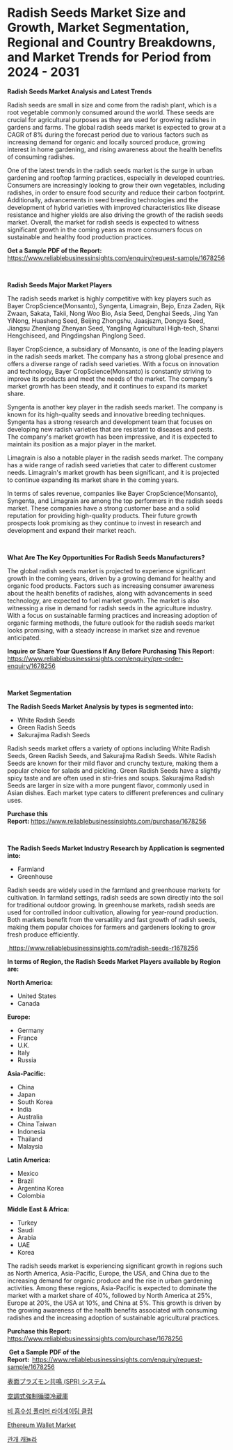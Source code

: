 <p><h1>Radish Seeds Market Size and Growth, Market Segmentation, Regional and Country Breakdowns, and Market Trends for Period from 2024 -  2031</h1></p><p><strong>Radish Seeds Market Analysis and Latest Trends</strong></p>
<p><p>Radish seeds are small in size and come from the radish plant, which is a root vegetable commonly consumed around the world. These seeds are crucial for agricultural purposes as they are used for growing radishes in gardens and farms. The global radish seeds market is expected to grow at a CAGR of 8% during the forecast period due to various factors such as increasing demand for organic and locally sourced produce, growing interest in home gardening, and rising awareness about the health benefits of consuming radishes.</p><p>One of the latest trends in the radish seeds market is the surge in urban gardening and rooftop farming practices, especially in developed countries. Consumers are increasingly looking to grow their own vegetables, including radishes, in order to ensure food security and reduce their carbon footprint. Additionally, advancements in seed breeding technologies and the development of hybrid varieties with improved characteristics like disease resistance and higher yields are also driving the growth of the radish seeds market. Overall, the market for radish seeds is expected to witness significant growth in the coming years as more consumers focus on sustainable and healthy food production practices.</p></p>
<p><strong>Get a Sample PDF of the Report:&nbsp;</strong> <a href="https://www.reliablebusinessinsights.com/enquiry/request-sample/1678256">https://www.reliablebusinessinsights.com/enquiry/request-sample/1678256</a></p>
<p>&nbsp;</p>
<p><strong>Radish Seeds Major Market Players</strong></p>
<p><p>The radish seeds market is highly competitive with key players such as Bayer CropScience(Monsanto), Syngenta, Limagrain, Bejo, Enza Zaden, Rijk Zwaan, Sakata, Takii, Nong Woo Bio, Asia Seed, Denghai Seeds, Jing Yan YiNong, Huasheng Seed, Beijing Zhongshu, Jaasjszm, Dongya Seed, Jiangsu Zhenjiang Zhenyan Seed, Yangling Agricultural High-tech, Shanxi Hengchiseed, and Pingdingshan Pinglong Seed.</p><p>Bayer CropScience, a subsidiary of Monsanto, is one of the leading players in the radish seeds market. The company has a strong global presence and offers a diverse range of radish seed varieties. With a focus on innovation and technology, Bayer CropScience(Monsanto) is constantly striving to improve its products and meet the needs of the market. The company's market growth has been steady, and it continues to expand its market share.</p><p>Syngenta is another key player in the radish seeds market. The company is known for its high-quality seeds and innovative breeding techniques. Syngenta has a strong research and development team that focuses on developing new radish varieties that are resistant to diseases and pests. The company's market growth has been impressive, and it is expected to maintain its position as a major player in the market.</p><p>Limagrain is also a notable player in the radish seeds market. The company has a wide range of radish seed varieties that cater to different customer needs. Limagrain's market growth has been significant, and it is projected to continue expanding its market share in the coming years.</p><p>In terms of sales revenue, companies like Bayer CropScience(Monsanto), Syngenta, and Limagrain are among the top performers in the radish seeds market. These companies have a strong customer base and a solid reputation for providing high-quality products. Their future growth prospects look promising as they continue to invest in research and development and expand their market reach.</p></p>
<p>&nbsp;</p>
<p><strong>What Are The Key Opportunities For Radish Seeds Manufacturers?</strong></p>
<p><p>The global radish seeds market is projected to experience significant growth in the coming years, driven by a growing demand for healthy and organic food products. Factors such as increasing consumer awareness about the health benefits of radishes, along with advancements in seed technology, are expected to fuel market growth. The market is also witnessing a rise in demand for radish seeds in the agriculture industry. With a focus on sustainable farming practices and increasing adoption of organic farming methods, the future outlook for the radish seeds market looks promising, with a steady increase in market size and revenue anticipated.</p></p>
<p><strong>Inquire or Share Your Questions If Any Before Purchasing This Report:</strong> <a href="https://www.reliablebusinessinsights.com/enquiry/pre-order-enquiry/1678256">https://www.reliablebusinessinsights.com/enquiry/pre-order-enquiry/1678256</a></p>
<p>&nbsp;</p>
<p><strong>Market Segmentation</strong></p>
<p><strong>The Radish Seeds Market Analysis by types is segmented into:</strong></p>
<p><ul><li>White Radish Seeds</li><li>Green Radish Seeds</li><li>Sakurajima Radish Seeds</li></ul></p>
<p><p>Radish seeds market offers a variety of options including White Radish Seeds, Green Radish Seeds, and Sakurajima Radish Seeds. White Radish Seeds are known for their mild flavor and crunchy texture, making them a popular choice for salads and pickling. Green Radish Seeds have a slightly spicy taste and are often used in stir-fries and soups. Sakurajima Radish Seeds are larger in size with a more pungent flavor, commonly used in Asian dishes. Each market type caters to different preferences and culinary uses.</p></p>
<p><strong>Purchase this Report:&nbsp;</strong><a href="https://www.reliablebusinessinsights.com/purchase/1678256">https://www.reliablebusinessinsights.com/purchase/1678256</a></p>
<p>&nbsp;</p>
<p><strong>The Radish Seeds Market Industry Research by Application is segmented into:</strong></p>
<p><ul><li>Farmland</li><li>Greenhouse</li></ul></p>
<p><p>Radish seeds are widely used in the farmland and greenhouse markets for cultivation. In farmland settings, radish seeds are sown directly into the soil for traditional outdoor growing. In greenhouse markets, radish seeds are used for controlled indoor cultivation, allowing for year-round production. Both markets benefit from the versatility and fast growth of radish seeds, making them popular choices for farmers and gardeners looking to grow fresh produce efficiently.</p></p>
<p><a href="https://www.reliablebusinessinsights.com/radish-seeds-r1678256">&nbsp;https://www.reliablebusinessinsights.com/radish-seeds-r1678256</a></p>
<p><strong>In terms of Region, the Radish Seeds Market Players available by Region are:</strong></p>
<p>
    <p> <strong> North America: </strong>
        <ul>
            <li>United States</li>
            <li>Canada</li>
        </ul>
        </p> 
    <p> <strong> Europe: </strong>
        <ul>
            <li>Germany</li>
            <li>France</li>
            <li>U.K.</li>
            <li>Italy</li>
            <li>Russia</li>
        </ul>
        </p> 
    <p> <strong> Asia-Pacific: </strong>
        <ul>
            <li>China</li>
            <li>Japan</li>
            <li>South Korea</li>
            <li>India</li>
            <li>Australia</li>
            <li>China Taiwan</li>
            <li>Indonesia</li>
            <li>Thailand</li>
            <li>Malaysia</li>
        </ul>
        </p> 
    <p> <strong> Latin America: </strong>
        <ul>
            <li>Mexico</li>
            <li>Brazil</li>
            <li>Argentina Korea</li>
            <li>Colombia</li>
        </ul>
        </p> 
    <p> <strong> Middle East & Africa: </strong>
        <ul>
            <li>Turkey</li>
            <li>Saudi</li>
            <li>Arabia</li>
            <li>UAE</li>
            <li>Korea</li>
        </ul>
    </p>
    </p>
<p><p>The radish seeds market is experiencing significant growth in regions such as North America, Asia-Pacific, Europe, the USA, and China due to the increasing demand for organic produce and the rise in urban gardening activities. Among these regions, Asia-Pacific is expected to dominate the market with a market share of 40%, followed by North America at 25%, Europe at 20%, the USA at 10%, and China at 5%. This growth is driven by the growing awareness of the health benefits associated with consuming radishes and the increasing adoption of sustainable agricultural practices.</p></p>
<p><strong>Purchase this Report: </strong><a href="https://www.reliablebusinessinsights.com/purchase/1678256">https://www.reliablebusinessinsights.com/purchase/1678256</a></p>
<p>&nbsp;<strong>Get a Sample PDF of the Report:&nbsp;&nbsp;</strong><a href="https://www.reliablebusinessinsights.com/enquiry/request-sample/1678256">https://www.reliablebusinessinsights.com/enquiry/request-sample/1678256</a></p>
<p><strong></strong></p>
<p><p><a href="https://github.com/BoydYundt1/Market-Research-Report-List-1/blob/main/6471218119397.md">表面プラズモン共鳴 (SPR) システム</a></p><p><a href="https://github.com/dathomson6534/Market-Research-Report-List-1/blob/main/1600811119396.md">空調式強制循環冷蔵庫</a></p><p><a href="https://github.com/trmesnao7959541/Market-Research-Report-List-2/blob/main/1058243126660.md">비 흡수성 폴리머 라이게이팅 클립</a></p><p><a href="https://github.com/suitykhatun12/Market-Research-Report-List-1/blob/main/ethereum-wallet-market.md">Ethereum Wallet Market</a></p><p><a href="https://github.com/kvbohdfy111/Market-Research-Report-List-1/blob/main/3184948126659.md">관개 캐뉼라</a></p></p>